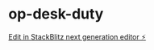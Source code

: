 # op-desk-duty

[Edit in StackBlitz next generation editor ⚡️](https://stackblitz.com/~/github.com/Eswar-git1/op-desk-duty)